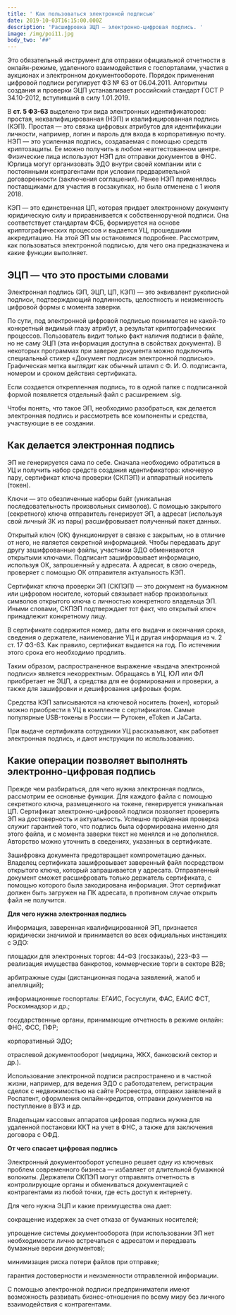 ```yaml
---
title: ' Как пользоваться электронной подписью'
date: 2019-10-03T16:15:00.000Z
description: 'Расшифровка ЭЦП — электронно-цифровая подпись. '
image: /img/poi11.jpg
body_two: '##'
---
```

 Это обязательный инструмент для отправки официальной отчетности в онлайн-режиме, удаленного взаимодействия с госпорталами, участия в аукционах и электронном документообороте. Порядок применения цифровой подписи регулирует ФЗ № 63 от 06.04.2011. Алгоритмы создания и проверки ЭЦП устанавливает российский стандарт ГОСТ Р 34.10-2012, вступивший в силу 1.01.2019.

В **ст. 5 ФЗ-63** выделено три вида электронных идентификаторов: простая, неквалифицированная (НЭП) и квалифицированная подпись (КЭП). Простая — это связка цифровых атрибутов для идентификации личности, например, логин и пароль для входа в корпоративную почту. НЭП — это усиленная подпись, создаваемая с помощью средств криптозащиты. Ее можно получить в любом неаттестованном центре. Физические лица используют НЭП для отправки документов в ФНС. Юрлица могут организовать ЭДО внутри своей компании или с постоянными контрагентами при условии предварительной договоренности (заключения соглашения). Ранее НЭП применялась поставщиками для участия в госзакупках, но была отменена с 1 июля 2018.

КЭП — это единственная ЦП, которая придает электронному документу юридическую силу и приравнивается к собственноручной подписи. Она соответствует стандартам ФСБ, формируется на основе криптографических процессов и выдается УЦ, прошедшими аккредитацию. На этой ЭП мы остановимся подробнее. Рассмотрим, как пользоваться электронной подписью, для чего она предназначена и какие функции выполняет.

## ЭЦП — что это простыми словами

Электронная подпись (ЭП, ЭЦП, ЦП, КЭП) — это эквивалент рукописной подписи, подтверждающий подлинность, целостность и неизменность цифровой формы с момента заверки.

По сути, под электронной цифровой подписью понимается не какой-то конкретный видимый глазу атрибут, а результат криптографических процессов. Пользователь видит только факт наличия подписи в файле, но не саму ЭЦП (эта информация доступна в свойствах документа). В некоторых программах при заверке документа можно подключить специальный стикер «Документ подписан электронной подписью». Графическая метка выглядит как обычный штамп с Ф. И. О. подписанта, номером и сроком действия сертификата.

Если создается открепленная подпись, то в одной папке с подписанной формой появляется отдельный файл с расширением .sig.

Чтобы понять, что такое ЭП, необходимо разобраться, как делается электронная подпись и рассмотреть все компоненты и средства, участвующие в ее создании.

## Как делается электронная подпись

ЭП не генерируется сама по себе. Сначала необходимо обратиться в УЦ и получить набор средств создания идентификатора: ключевую пару, сертификат ключа проверки (СКПЭП) и аппаратный носитель (токен).

Ключи — это обезличенные наборы байт (уникальная последовательность произвольных символов). С помощью закрытого (секретного) ключа отправитель генерирует ЭП, а адресат (используя свой личный ЗК из пары) расшифровывает полученный пакет данных.

Открытый ключ (ОК) функционирует в связке с закрытым, но в отличие от него, не является секретной информацией. Чтобы передавать друг другу зашифрованные файлы, участники ЭДО обмениваются открытыми ключами. Подписант зашифровывает информацию, используя ОК, запрошенный у адресата. А адресат, в свою очередь, проверяет с помощью ОК отправителя актуальность КЭП.

Сертификат ключа проверки ЭП (СКПЭП) — это документ на бумажном или цифровом носителе, который связывает набор произвольных символов открытого ключа с личностью конкретного владельца ЭП. Иными словами, СКПЭП подтверждает тот факт, что открытый ключ принадлежит конкретному лицу.

В сертификате содержится номер, даты его выдачи и окончания срока, сведения о держателе, наименование УЦ и другая информация из ч. 2 ст. 17 ФЗ-63. Как правило, сертификат выдается на год. По истечении этого срока его необходимо продлить.

Таким образом, распространенное выражение «выдача электронной подписи» является некорректным. Обращаясь в УЦ, ЮЛ или ФЛ приобретает не ЭЦП, а средства для ее формирования и проверки, а также для зашифровки и дешифрования цифровых форм.

Средства КЭП записываются на ключевой носитель (токен), который можно приобрести в УЦ в комплекте с сертификатом. Самые популярные USB-токены в России — Рутокен, eToken и JaCarta.

При выдаче сертификата сотрудники УЦ рассказывают, как работает электронная подпись, и дают инструкции по использованию.

## Какие операции позволяет выполнять электронно-цифровая подпись

Прежде чем разбираться, для чего нужна электронная подпись, рассмотрим ее основные функции. Для каждого файла с помощью секретного ключа, размещенного на токене, генерируется уникальная ЦП. Сертификат электронно-цифровой подписи позволяет проверить ЭП на достоверность и актуальность. Успешно пройденная проверка служит гарантией того, что подпись была сформирована именно для этого файла, и с момента заверки текст не менялся и не дополнялся. Авторство можно уточнить в сведениях, указанных в сертификате.

Зашифровка документа предотвращает компрометацию данных. Владелец сертификата зашифровывает заверенный файл посредством открытого ключа, который запрашивается у адресата. Отправленный документ сможет расшифровать только держатель сертификата, с помощью которого была закодирована информация. Этот сертификат должен быть загружен на ПК адресата, в противном случае открыть файл не получится.

**Для чего нужна электронная подпись**

Информация, заверенная квалифицированной ЭП, признается юридически значимой и принимается во всех официальных инстанциях с ЭДО:

площадки для электронных торгов: 44-ФЗ (госзаказы), 223-ФЗ — реализация имущества банкротов, коммерческие торги в секторе B2B;

арбитражные суды (дистанционная подача заявлений, жалоб и апелляций);

информационные госпорталы: ЕГАИС, Госуслуги, ФАС, ЕАИС ФСТ, Роскомнадзор и др.;

государственные органы, принимающие отчетность в режиме онлайн: ФНС, ФСС, ПФР;

корпоративный ЭДО;

отраслевой документооборот (медицина, ЖКХ, банковский сектор и др.).

Использование электронной подписи распространено и в частной жизни, например, для ведения ЭДО с работодателем, регистрации сделок с недвижимостью на сайте Росреестра, отправки заявлений в Роспатент, оформления онлайн-кредитов, отправки документов на поступление в ВУЗ и др.

Владельцам кассовых аппаратов цифровая подпись нужна для удаленной постановки ККТ на учет в ФНС, а также для заключения договора с ОФД.

**От чего спасает цифровая подпись**

Электронный документооборот успешно решает одну из ключевых проблем современного бизнеса — избавляет от длительной бумажной волокиты. Держатели СКПЭП могут отправлять отчетность в контролирующие органы и обмениваться документацией с контрагентами из любой точки, где есть доступ к интернету.

Для чего нужна ЭЦП и какие преимущества она дает:

сокращение издержек за счет отказа от бумажных носителей;

упрощение системы документооборота (при использовании ЭП нет необходимости лично встречаться с адресатом и передавать бумажные версии документов);

минимизация риска потери файлов при отправке;

гарантия достоверности и неизменности отправленной информации.

С помощью электронной подписи предприниматели имеют возможность развивать бизнес-отношения по всему миру без личного взаимодействия с контрагентами.
